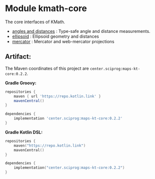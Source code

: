 # Module kmath-core

The core interfaces of KMath.

 - [angles and distances](#) : Type-safe angle and distance measurements.
 - [ellipsoid](#) : Ellipsoid geometry and distances
 - [mercator](#) : Mercator and web-mercator projections


## Artifact:

The Maven coordinates of this project are `center.sciprog:maps-kt-core:0.2.2`.

**Gradle Groovy:**
```groovy
repositories {
    maven { url 'https://repo.kotlin.link' }
    mavenCentral()
}

dependencies {
    implementation 'center.sciprog:maps-kt-core:0.2.2'
}
```
**Gradle Kotlin DSL:**
```kotlin
repositories {
    maven("https://repo.kotlin.link")
    mavenCentral()
}

dependencies {
    implementation("center.sciprog:maps-kt-core:0.2.2")
}
```
